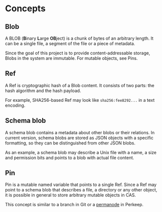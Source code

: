 # Concepts

## Blob

A BLOB (**B**inary **L**arge **OB**ject) is a chunk of bytes of an arbitrary
length. It can be a single file, a segment of the file or a piece of metadata.

Since the goal of this project is to provide content-addressable storage,
Blobs in the system are immutable. For mutable objects, see Pins.

## Ref

A Ref is cryptographic hash of a Blob content. It consists of two parts:
the hash algorithm and the hash payload.

For example, SHA256-based Ref may look like `sha256:fee8292...` in a
text encoding.

## Schema blob

A schema blob contains a metadata about other blobs or their relations.
In current version, schema blobs are stored as JSON objects with a specific
formatting, so they can be distinguished from other JSON blobs.

As an example, a schema blob may describe a Unix file with a name, a size
and permission bits and points to a blob with actual file content.

## Pin

Pin is a mutable named variable that points to a single Ref. Since a Ref
may point to a schema blob that describes a file, a directory or any other object,
it is possible in general to store arbitrary mutable objects in CAS.

This concept is similar to a branch in Git or a [permanode](https://perkeep.org/doc/terms#permanode) in Perkeep.
